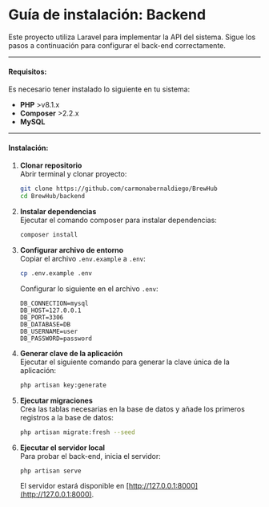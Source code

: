 # Guía de instalación: Backend

Este proyecto utiliza Laravel para implementar la API del sistema. Sigue los pasos a continuación para configurar el back-end correctamente.

---

#### Requisitos:

Es necesario tener instalado lo siguiente en tu sistema:

-   **PHP** >v8.1.x
-   **Composer** >2.2.x
-   **MySQL**

---

#### Instalación:

1. **Clonar repositorio**  
   Abrir terminal y clonar proyecto:

    ```bash
    git clone https://github.com/carmonabernaldiego/BrewHub
    cd BrewHub/backend
    ```

2. **Instalar dependencias**  
   Ejecutar el comando composer para instalar dependencias:

    ```bash
    composer install
    ```

3. **Configurar archivo de entorno**  
   Copiar el archivo `.env.example` a `.env`:

    ```bash
    cp .env.example .env
    ```

    Configurar lo siguiente en el archivo `.env`:

    ```env
    DB_CONNECTION=mysql
    DB_HOST=127.0.0.1
    DB_PORT=3306
    DB_DATABASE=DB
    DB_USERNAME=user
    DB_PASSWORD=password
    ```

4. **Generar clave de la aplicación**  
   Ejecutar el siguiente comando para generar la clave única de la aplicación:

    ```bash
    php artisan key:generate
    ```

5. **Ejecutar migraciones**  
   Crea las tablas necesarias en la base de datos y añade los primeros registros a la base de datos:

    ```bash
    php artisan migrate:fresh --seed
    ```

6. **Ejecutar el servidor local**  
   Para probar el back-end, inicia el servidor:

    ```bash
    php artisan serve
    ```

    El servidor estará disponible en [http://127.0.0.1:8000](http://127.0.0.1:8000).
